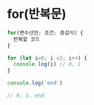 # for(반복문)

```js
for(변수선언; 조건; 증감식) {
  반복할 코드
}

for (let i=0; i <2; i++) {
  console.log(i) // 0, 1
}

console.log('end')

// 0, 1, end
```
